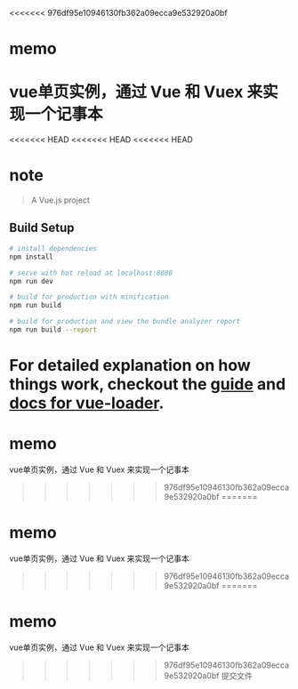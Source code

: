 <<<<<<< 976df95e10946130fb362a09ecca9e532920a0bf
# memo
vue单页实例，通过 Vue 和 Vuex 来实现一个记事本
=======
<<<<<<< HEAD
<<<<<<< HEAD
<<<<<<< HEAD
# note

> A Vue.js project

## Build Setup

``` bash
# install dependencies
npm install

# serve with hot reload at localhost:8080
npm run dev

# build for production with minification
npm run build

# build for production and view the bundle analyzer report
npm run build --report
```

For detailed explanation on how things work, checkout the [guide](http://vuejs-templates.github.io/webpack/) and [docs for vue-loader](http://vuejs.github.io/vue-loader).
=======
# memo
vue单页实例，通过 Vue 和 Vuex 来实现一个记事本
>>>>>>> 976df95e10946130fb362a09ecca9e532920a0bf
=======
# memo
vue单页实例，通过 Vue 和 Vuex 来实现一个记事本
>>>>>>> 976df95e10946130fb362a09ecca9e532920a0bf
=======
# memo
vue单页实例，通过 Vue 和 Vuex 来实现一个记事本
>>>>>>> 976df95e10946130fb362a09ecca9e532920a0bf
>>>>>>> 提交文件
